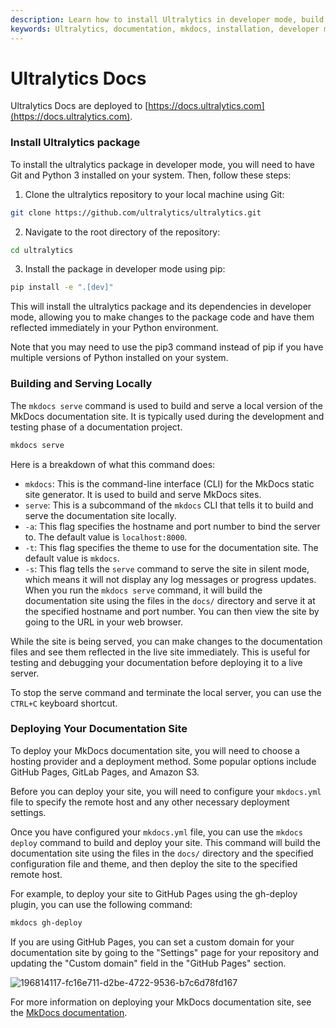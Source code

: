 ```yaml
---
description: Learn how to install Ultralytics in developer mode, build and serve it locally for testing, and deploy your documentation site on platforms like GitHub Pages, GitLab Pages, and Amazon S3.
keywords: Ultralytics, documentation, mkdocs, installation, developer mode, building, deployment, local server, GitHub Pages, GitLab Pages, Amazon S3
---
```


# Ultralytics Docs

Ultralytics Docs are deployed to [https://docs.ultralytics.com](https://docs.ultralytics.com).

### Install Ultralytics package

To install the ultralytics package in developer mode, you will need to have Git and Python 3 installed on your system.
Then, follow these steps:

1. Clone the ultralytics repository to your local machine using Git:

```bash
git clone https://github.com/ultralytics/ultralytics.git
```

2. Navigate to the root directory of the repository:

```bash
cd ultralytics
```

3. Install the package in developer mode using pip:

```bash
pip install -e ".[dev]"
```

This will install the ultralytics package and its dependencies in developer mode, allowing you to make changes to the
package code and have them reflected immediately in your Python environment.

Note that you may need to use the pip3 command instead of pip if you have multiple versions of Python installed on your
system.

### Building and Serving Locally

The `mkdocs serve` command is used to build and serve a local version of the MkDocs documentation site. It is typically
used during the development and testing phase of a documentation project.

```bash
mkdocs serve
```

Here is a breakdown of what this command does:

- `mkdocs`: This is the command-line interface (CLI) for the MkDocs static site generator. It is used to build and serve
  MkDocs sites.
- `serve`: This is a subcommand of the `mkdocs` CLI that tells it to build and serve the documentation site locally.
- `-a`: This flag specifies the hostname and port number to bind the server to. The default value is `localhost:8000`.
- `-t`: This flag specifies the theme to use for the documentation site. The default value is `mkdocs`.
- `-s`: This flag tells the `serve` command to serve the site in silent mode, which means it will not display any log
  messages or progress updates.
  When you run the `mkdocs serve` command, it will build the documentation site using the files in the `docs/` directory
  and serve it at the specified hostname and port number. You can then view the site by going to the URL in your web
  browser.

While the site is being served, you can make changes to the documentation files and see them reflected in the live site
immediately. This is useful for testing and debugging your documentation before deploying it to a live server.

To stop the serve command and terminate the local server, you can use the `CTRL+C` keyboard shortcut.

### Deploying Your Documentation Site

To deploy your MkDocs documentation site, you will need to choose a hosting provider and a deployment method. Some
popular options include GitHub Pages, GitLab Pages, and Amazon S3.

Before you can deploy your site, you will need to configure your `mkdocs.yml` file to specify the remote host and any
other necessary deployment settings.

Once you have configured your `mkdocs.yml` file, you can use the `mkdocs deploy` command to build and deploy your site.
This command will build the documentation site using the files in the `docs/` directory and the specified configuration
file and theme, and then deploy the site to the specified remote host.

For example, to deploy your site to GitHub Pages using the gh-deploy plugin, you can use the following command:

```bash
mkdocs gh-deploy
```

If you are using GitHub Pages, you can set a custom domain for your documentation site by going to the "Settings" page
for your repository and updating the "Custom domain" field in the "GitHub Pages" section.

![196814117-fc16e711-d2be-4722-9536-b7c6d78fd167](https://user-images.githubusercontent.com/26833433/210150206-9e86dcd7-10af-43e4-9eb2-9518b3799eac.png)

For more information on deploying your MkDocs documentation site, see
the [MkDocs documentation](https://www.mkdocs.org/user-guide/deploying-your-docs/).
